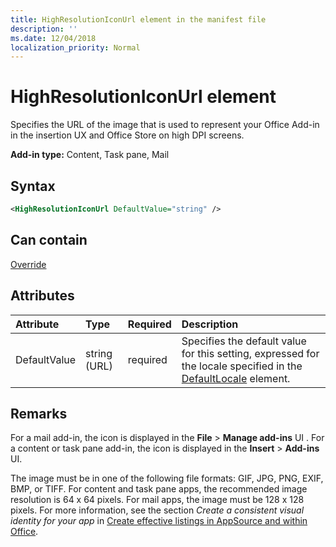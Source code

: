 ```yaml
---
title: HighResolutionIconUrl element in the manifest file
description: ''
ms.date: 12/04/2018
localization_priority: Normal
---
```


# HighResolutionIconUrl element

Specifies the URL of the image that is used to represent your Office Add-in in the insertion UX and Office Store on high DPI screens.

**Add-in type:** Content, Task pane, Mail

## Syntax

```XML
<HighResolutionIconUrl DefaultValue="string" />
```

## Can contain

[Override](override.md)

## Attributes

|**Attribute**|**Type**|**Required**|**Description**|
|:-----|:-----|:-----|:-----|
|DefaultValue|string (URL)|required|Specifies the default value for this setting, expressed for the locale specified in the [DefaultLocale](defaultlocale.md) element.|

## Remarks

For a mail add-in, the icon is displayed in the **File** > **Manage add-ins** UI . For a content or task pane add-in, the icon is displayed in the **Insert** > **Add-ins** UI.

The image must be in one of the following file formats: GIF, JPG, PNG, EXIF, BMP, or TIFF. For content and task pane apps, the recommended image resolution is 64 x 64 pixels. For mail apps, the image must be 128 x 128 pixels. For more information, see the section  _Create a consistent visual identity for your app_ in [Create effective listings in AppSource and within Office](/office/dev/store/create-effective-office-store-listings#create-a-consistent-visual-identity).
